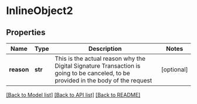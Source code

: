 # InlineObject2

## Properties
Name | Type | Description | Notes
------------ | ------------- | ------------- | -------------
**reason** | **str** | This is the actual reason why the Digital Signature Transaction is going to be canceled, to be provided in the body of the request  | [optional] 

[[Back to Model list]](../README.md#documentation-for-models) [[Back to API list]](../README.md#documentation-for-api-endpoints) [[Back to README]](../README.md)


